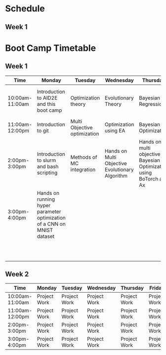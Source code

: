 # Schedule 

## Week 1
# Boot Camp Timetable

## Week 1

| Time           | Monday                                          | Tuesday                          | Wednesday                               | Thursday                                      | Friday                                   |
|----------------|-------------------------------------------------|----------------------------------|-----------------------------------------|-----------------------------------------------|------------------------------------------|
| 10:00am-11:00am| Introduction to AID2E and this boot camp         | Optimization theory              | Evolutionary Theory                      | Bayesian Regression                           | Introduction to eic (ePIC software stack) — eic-shell |
| 11:00am-12:00pm| Introduction to git                              | Multi Objective optimization     | Optimization using EA                    | Bayesian Optimization                         | epic detector geometry                   |
| 2:00pm-3:00pm  | Introduction to slurm and bash scripting         | Methods of MC integration        | Hands on Multi Objective Evolutionary Algorithm | Hands on multi objective Bayesian Optimization using BoTorch and Ax | eic-recon                                 |
| 3:00pm-4:00pm  | Hands on running hyper parameter optimization of a CNN on MNIST dataset |                                  |                                         |                                               | edm4eic data model                        |
|                |                                                 |                                  |                                         |                                               | How to debug and find help.               |

## Week 2

| Time           | Monday                                          | Tuesday                          | Wednesday                               | Thursday                                      | Friday                                   |
|----------------|-------------------------------------------------|----------------------------------|-----------------------------------------|-----------------------------------------------|------------------------------------------|
| 10:00am-11:00am| Project Work                                    | Project Work                     | Project Work                            | Project Work                                  | Project Work                             |
| 11:00am-12:00pm| Project Work                                    | Project Work                     | Project Work                            | Project Work                                  | Project Work                             |
| 2:00pm-3:00pm  | Project Work                                    | Project Work                     | Project Work                            | Project Work                                  | Project Work                             |
| 3:00pm-4:00pm  | Project Work                                    | Project Work                     | Project Work                            | Project Work                                  | Project Work                             |
